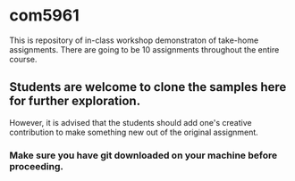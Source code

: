 # com5961
This is repository of in-class workshop demonstraton of take-home assignments. There are going to be 10 assignments throughout the entire course. 

## Students are welcome to clone the samples here for further exploration. 
However, it is advised that the students should add one's creative contribution to make something new out of the original assignment. 

### Make sure you have git downloaded on your machine before proceeding.
